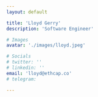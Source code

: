 ```yaml
---
layout: default

title: 'Lloyd Gerry'
description: 'Software Engineer'

# Images
avatar: './images/lloyd.jpeg'

# Socials
# twitter: ''
# linkedin: ''
email: 'lloyd@ethcap.co'
# telegram: 

---
```

